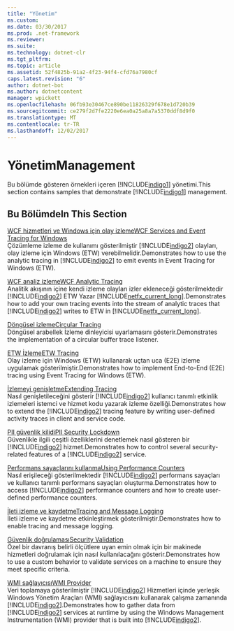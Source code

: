 ```yaml
---
title: "Yönetim"
ms.custom: 
ms.date: 03/30/2017
ms.prod: .net-framework
ms.reviewer: 
ms.suite: 
ms.technology: dotnet-clr
ms.tgt_pltfrm: 
ms.topic: article
ms.assetid: 52f4825b-91a2-4f23-94f4-cfd76a7980cf
caps.latest.revision: "6"
author: dotnet-bot
ms.author: dotnetcontent
manager: wpickett
ms.openlocfilehash: 06fb93e30467ce890be11826329f678e1d720b39
ms.sourcegitcommit: ce279f2d7fe2220e6ea0a25a8a7a5370ddf8d9f0
ms.translationtype: MT
ms.contentlocale: tr-TR
ms.lasthandoff: 12/02/2017
---
```

# <a name="management"></a><span data-ttu-id="03307-102">Yönetim</span><span class="sxs-lookup"><span data-stu-id="03307-102">Management</span></span>
<span data-ttu-id="03307-103">Bu bölümde gösteren örnekleri içeren [!INCLUDE[indigo1](../../../../includes/indigo1-md.md)] yönetimi.</span><span class="sxs-lookup"><span data-stu-id="03307-103">This section contains samples that demonstrate [!INCLUDE[indigo1](../../../../includes/indigo1-md.md)] management.</span></span>  
  
## <a name="in-this-section"></a><span data-ttu-id="03307-104">Bu Bölümde</span><span class="sxs-lookup"><span data-stu-id="03307-104">In This Section</span></span>  
 [<span data-ttu-id="03307-105">WCF hizmetleri ve Windows için olay izleme</span><span class="sxs-lookup"><span data-stu-id="03307-105">WCF Services and Event Tracing for Windows</span></span>](../../../../docs/framework/wcf/samples/wcf-services-and-event-tracing-for-windows.md)  
 <span data-ttu-id="03307-106">Çözümleme izleme de kullanımı gösterilmiştir [!INCLUDE[indigo2](../../../../includes/indigo2-md.md)] olayları, olay izleme için Windows (ETW) verebilmelidir.</span><span class="sxs-lookup"><span data-stu-id="03307-106">Demonstrates how to use the analytic tracing in [!INCLUDE[indigo2](../../../../includes/indigo2-md.md)] to emit events in Event Tracing for Windows (ETW).</span></span>  
  
 [<span data-ttu-id="03307-107">WCF analiz izleme</span><span class="sxs-lookup"><span data-stu-id="03307-107">WCF Analytic Tracing</span></span>](../../../../docs/framework/wcf/samples/wcf-analytic-tracing.md)  
 <span data-ttu-id="03307-108">Analitik akışının içine kendi izleme olayları izler ekleneceği gösterilmektedir [!INCLUDE[indigo2](../../../../includes/indigo2-md.md)] ETW Yazar [!INCLUDE[netfx_current_long](../../../../includes/netfx-current-long-md.md)].</span><span class="sxs-lookup"><span data-stu-id="03307-108">Demonstrates how to add your own tracing events into the stream of analytic traces that [!INCLUDE[indigo2](../../../../includes/indigo2-md.md)] writes to ETW in [!INCLUDE[netfx_current_long](../../../../includes/netfx-current-long-md.md)].</span></span>  
  
 [<span data-ttu-id="03307-109">Döngüsel izleme</span><span class="sxs-lookup"><span data-stu-id="03307-109">Circular Tracing</span></span>](../../../../docs/framework/wcf/samples/circular-tracing.md)  
 <span data-ttu-id="03307-110">Döngüsel arabellek İzleme dinleyicisi uyarlamasını gösterir.</span><span class="sxs-lookup"><span data-stu-id="03307-110">Demonstrates the implementation of a circular buffer trace listener.</span></span>  
  
 [<span data-ttu-id="03307-111">ETW İzleme</span><span class="sxs-lookup"><span data-stu-id="03307-111">ETW Tracing</span></span>](../../../../docs/framework/wcf/samples/etw-tracing.md)  
 <span data-ttu-id="03307-112">Olay izleme için Windows (ETW) kullanarak uçtan uca (E2E) izleme uygulamak gösterilmiştir.</span><span class="sxs-lookup"><span data-stu-id="03307-112">Demonstrates how to implement End-to-End (E2E) tracing using Event Tracing for Windows (ETW).</span></span>  
  
 [<span data-ttu-id="03307-113">İzlemeyi genişletme</span><span class="sxs-lookup"><span data-stu-id="03307-113">Extending Tracing</span></span>](../../../../docs/framework/wcf/samples/extending-tracing.md)  
 <span data-ttu-id="03307-114">Nasıl genişletileceğini gösterir [!INCLUDE[indigo2](../../../../includes/indigo2-md.md)] kullanıcı tanımlı etkinlik izlemeleri istemci ve hizmet kodu yazarak izleme özelliği.</span><span class="sxs-lookup"><span data-stu-id="03307-114">Demonstrates how to extend the [!INCLUDE[indigo2](../../../../includes/indigo2-md.md)] tracing feature by writing user-defined activity traces in client and service code.</span></span>  
  
 [<span data-ttu-id="03307-115">PII güvenlik kilidi</span><span class="sxs-lookup"><span data-stu-id="03307-115">PII Security Lockdown</span></span>](../../../../docs/framework/wcf/samples/pii-security-lockdown.md)  
 <span data-ttu-id="03307-116">Güvenlikle ilgili çeşitli özelliklerini denetlemek nasıl gösteren bir [!INCLUDE[indigo2](../../../../includes/indigo2-md.md)] hizmet.</span><span class="sxs-lookup"><span data-stu-id="03307-116">Demonstrates how to control several security-related features of a [!INCLUDE[indigo2](../../../../includes/indigo2-md.md)] service.</span></span>  
  
 [<span data-ttu-id="03307-117">Performans sayaçlarını kullanma</span><span class="sxs-lookup"><span data-stu-id="03307-117">Using Performance Counters</span></span>](../../../../docs/framework/wcf/samples/using-performance-counters.md)  
 <span data-ttu-id="03307-118">Nasıl erişileceği gösterilmektedir [!INCLUDE[indigo2](../../../../includes/indigo2-md.md)] performans sayaçları ve kullanıcı tanımlı performans sayaçları oluşturma.</span><span class="sxs-lookup"><span data-stu-id="03307-118">Demonstrates how to access [!INCLUDE[indigo2](../../../../includes/indigo2-md.md)] performance counters and how to create user-defined performance counters.</span></span>  
  
 [<span data-ttu-id="03307-119">İleti izleme ve kaydetme</span><span class="sxs-lookup"><span data-stu-id="03307-119">Tracing and Message Logging</span></span>](../../../../docs/framework/wcf/samples/tracing-and-message-logging.md)  
 <span data-ttu-id="03307-120">İleti izleme ve kaydetme etkinleştirmek gösterilmiştir.</span><span class="sxs-lookup"><span data-stu-id="03307-120">Demonstrates how to enable tracing and message logging.</span></span>  
  
 [<span data-ttu-id="03307-121">Güvenlik doğrulaması</span><span class="sxs-lookup"><span data-stu-id="03307-121">Security Validation</span></span>](../../../../docs/framework/wcf/samples/security-validation.md)  
 <span data-ttu-id="03307-122">Özel bir davranış belirli ölçütlere uyan emin olmak için bir makinede hizmetleri doğrulamak için nasıl kullanılacağını gösterir.</span><span class="sxs-lookup"><span data-stu-id="03307-122">Demonstrates how to use a custom behavior to validate services on a machine to ensure they meet specific criteria.</span></span>  
  
 [<span data-ttu-id="03307-123">WMI sağlayıcısı</span><span class="sxs-lookup"><span data-stu-id="03307-123">WMI Provider</span></span>](../../../../docs/framework/wcf/samples/wmi-provider.md)  
 <span data-ttu-id="03307-124">Veri toplamaya gösterilmiştir [!INCLUDE[indigo2](../../../../includes/indigo2-md.md)] Hizmetleri içinde yerleşik Windows Yönetim Araçları (WMI) sağlayıcısını kullanarak çalışma zamanında [!INCLUDE[indigo2](../../../../includes/indigo2-md.md)].</span><span class="sxs-lookup"><span data-stu-id="03307-124">Demonstrates how to gather data from [!INCLUDE[indigo2](../../../../includes/indigo2-md.md)] services at runtime by using the Windows Management Instrumentation (WMI) provider that is built into [!INCLUDE[indigo2](../../../../includes/indigo2-md.md)].</span></span>
